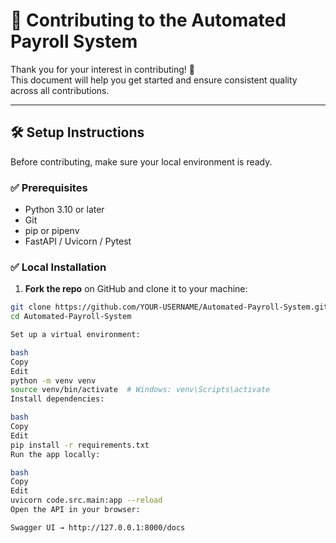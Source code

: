 # 🤝 Contributing to the Automated Payroll System

Thank you for your interest in contributing! 🚀  
This document will help you get started and ensure consistent quality across all contributions.

---

## 🛠️ Setup Instructions

Before contributing, make sure your local environment is ready.

### ✅ Prerequisites

- Python 3.10 or later
- Git
- pip or pipenv
- FastAPI / Uvicorn / Pytest

### ✅ Local Installation

1. **Fork the repo** on GitHub and clone it to your machine:

```bash
git clone https://github.com/YOUR-USERNAME/Automated-Payroll-System.git
cd Automated-Payroll-System

Set up a virtual environment:

bash
Copy
Edit
python -m venv venv
source venv/bin/activate  # Windows: venv\Scripts\activate
Install dependencies:

bash
Copy
Edit
pip install -r requirements.txt
Run the app locally:

bash
Copy
Edit
uvicorn code.src.main:app --reload
Open the API in your browser:

Swagger UI → http://127.0.0.1:8000/docs
